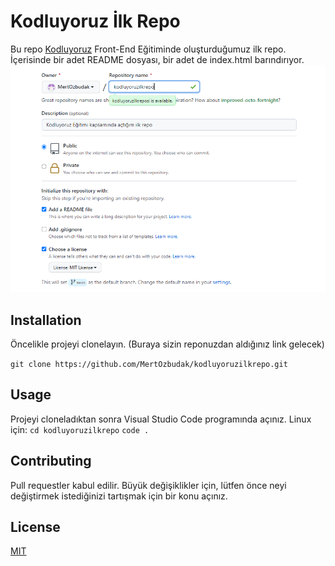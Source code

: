 # Kodluyoruz İlk Repo
Bu repo [Kodluyoruz](https://www.kodluyoruz.org/) Front-End Eğitiminde oluşturduğumuz ilk repo. İçerisinde bir adet README dosyası, bir adet de index.html barındırıyor.
![Image](https://github.com/MertOzbudak/kodluyoruzilkrepo/blob/main/figures/github.png)
## Installation

Öncelikle projeyi clonelayın. (Buraya sizin reponuzdan aldığınız link gelecek)

`git clone https://github.com/MertOzbudak/kodluyoruzilkrepo.git`

## Usage

Projeyi cloneladıktan sonra Visual Studio Code programında açınız.
Linux için:
`cd kodluyoruzilkrepo`
`code .`

## Contributing

Pull requestler kabul edilir. Büyük değişiklikler için, lütfen önce neyi değiştirmek istediğinizi tartışmak için bir konu açınız.

## License

[MIT](https://choosealicense.com/licenses/mit/) 